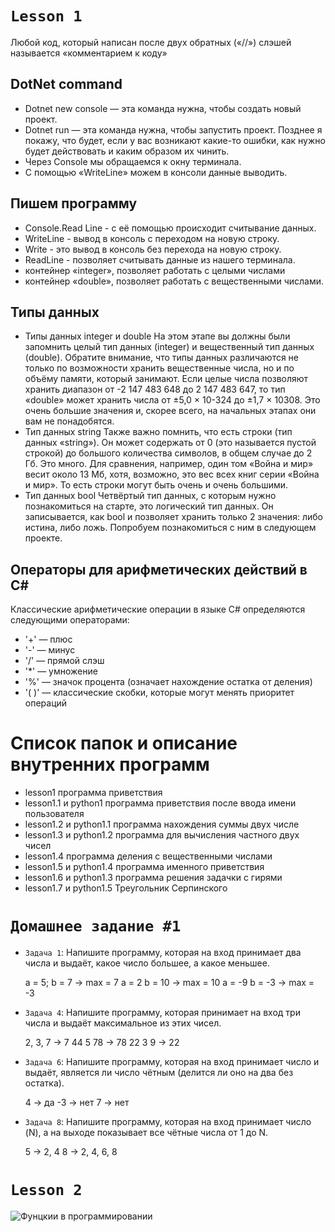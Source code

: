 # ``Lesson 1``
Любой код, который написан после двух обратных («//») слэшей называется «комментарием к коду»

## DotNet command
* Dotnet new console — эта команда нужна, чтобы создать новый проект.
* Dotnet run — эта команда нужна, чтобы запустить проект. Позднее я покажу, что будет, если у 
вас возникают какие-то ошибки, как нужно будет действовать и каким образом их чинить.
* Через Console мы обращаемся к окну терминала.
* С помощью «WriteLine» можем в консоли данные выводить.

## Пишем программу
* Сonsole.Reаd Line - с её помощью происходит считывание данных. 
* WriteLine - вывод в консоль с переходом на новую строку.
* Write - это вывод в консоль без перехода на новую строку. 
* ReadLine - позволяет считывать данные из нашего терминала.
* контейнер «integer», позволяет работать с целыми числами
* контейнер «double», позволяет работать с вещественными числами.

## Типы данных
* Типы данных integer и double
На этом этапе вы должны были запомнить целый тип данных (integer) и вещественный тип данных 
(double). Обратите внимание, что типы данных различаются не только по возможности хранить 
вещественные числа, но и по объёму памяти, который занимают. Если целые числа позволяют хранить 
диапазон от -2 147 483 648 до 2 147 483 647, то тип «double» может хранить числа от ±5,0 × 10-324 до 
±1,7 × 10308. Это очень большие значения и, скорее всего, на начальных этапах они вам не понадобятся. 
* Тип данных string
Также важно помнить, что есть строки (тип данных «string»). Он может содержать от 0 (это называется 
пустой строкой) до большого количества символов, в общем случае до 2 Гб. Это много. Для сравнения, 
например, один том «Война и мир» весит около 13 Мб, хотя, возможно, это вес всех книг серии «Война 
и мир». То есть строки могут быть очень и очень большими. 
* Тип данных bool 
Четвёртый тип данных, с которым нужно познакомиться на старте, это логический тип данных. Он 
записывается, как bool и позволяет хранить только 2 значения: либо истина, либо ложь. Попробуем 
познакомиться с ним в следующем проекте.

## Операторы для арифметических действий в С#
Классические арифметические операции в языке С# определяются следующими операторами:
* '+' — плюс 
* '-' — минус
* '/' — прямой слэш
* '*' — умножение
* '%' — значок процента (означает нахождение остатка от деления)
* '( )' — классические скобки, которые могут менять приоритет операций



# Список папок и описание внутренних программ
* lesson1 программа приветствия
* lesson1.1 и python1 программа приветствия после ввода имени пользователя
* lesson1.2 и python1.1 программа нахождения суммы двух числе
* lesson1.3 и python1.2 программа для вычисления частного двух чисел
* lesson1.4 программа деления с вещественными числами
* lesson1.5  и python1.4 программа именного приветствия
* lesson1.6 и python1.3 программа решения задачки с гирями
* lesson1.7 и python1.5 Треугольник Серпинского


# ``Домашнее задание #1``
* ``Задача 1``: Напишите программу, которая на вход принимает два числа и выдаёт, какое число большее, а какое меньшее.

  a = 5; b = 7 -> max = 7
a = 2 b = 10 -> max = 10
a = -9 b = -3 -> max = -3

* ``Задача 4``: Напишите программу, которая принимает на вход три числа и выдаёт максимальное из этих чисел.

  2, 3, 7 -> 7
44 5 78 -> 78
22 3 9 -> 22

* ``Задача 6``: Напишите программу, которая на вход принимает число и выдаёт, является ли число чётным (делится ли оно на два без остатка).

  4 -> да
-3 -> нет
7 -> нет

* ``Задача 8``: Напишите программу, которая на вход принимает число (N), а на выходе показывает все чётные числа от 1 до N.

  5 -> 2, 4
8 -> 2, 4, 6, 8



# ``Lesson 2``

![Фунцкии в программировании](https://i.ibb.co/5cYGMpj/image.png)